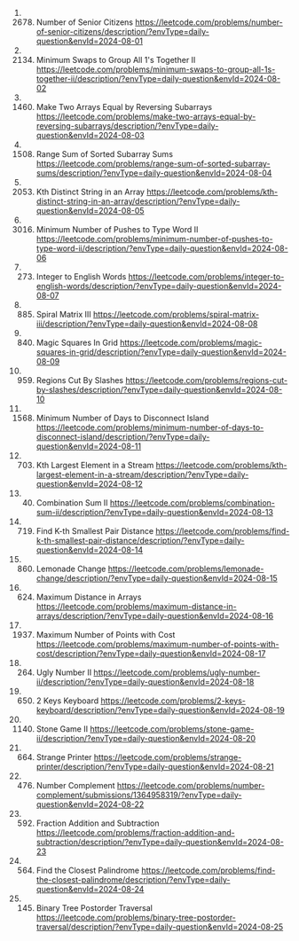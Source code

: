 1. 2678. Number of Senior Citizens
https://leetcode.com/problems/number-of-senior-citizens/description/?envType=daily-question&envId=2024-08-01
2. 2134. Minimum Swaps to Group All 1's Together II
https://leetcode.com/problems/minimum-swaps-to-group-all-1s-together-ii/description/?envType=daily-question&envId=2024-08-02
3. 1460. Make Two Arrays Equal by Reversing Subarrays
https://leetcode.com/problems/make-two-arrays-equal-by-reversing-subarrays/description/?envType=daily-question&envId=2024-08-03
4. 1508. Range Sum of Sorted Subarray Sums
https://leetcode.com/problems/range-sum-of-sorted-subarray-sums/description/?envType=daily-question&envId=2024-08-04
5. 2053. Kth Distinct String in an Array
https://leetcode.com/problems/kth-distinct-string-in-an-array/description/?envType=daily-question&envId=2024-08-05
6. 3016. Minimum Number of Pushes to Type Word II
https://leetcode.com/problems/minimum-number-of-pushes-to-type-word-ii/description/?envType=daily-question&envId=2024-08-06
7. 273. Integer to English Words
https://leetcode.com/problems/integer-to-english-words/description/?envType=daily-question&envId=2024-08-07
8. 885. Spiral Matrix III
https://leetcode.com/problems/spiral-matrix-iii/description/?envType=daily-question&envId=2024-08-08
9. 840. Magic Squares In Grid
https://leetcode.com/problems/magic-squares-in-grid/description/?envType=daily-question&envId=2024-08-09
10. 959. Regions Cut By Slashes
https://leetcode.com/problems/regions-cut-by-slashes/description/?envType=daily-question&envId=2024-08-10
11. 1568. Minimum Number of Days to Disconnect Island
https://leetcode.com/problems/minimum-number-of-days-to-disconnect-island/description/?envType=daily-question&envId=2024-08-11
12. 703. Kth Largest Element in a Stream
https://leetcode.com/problems/kth-largest-element-in-a-stream/description/?envType=daily-question&envId=2024-08-12
13. 40. Combination Sum II
https://leetcode.com/problems/combination-sum-ii/description/?envType=daily-question&envId=2024-08-13
14. 719. Find K-th Smallest Pair Distance
https://leetcode.com/problems/find-k-th-smallest-pair-distance/description/?envType=daily-question&envId=2024-08-14
15. 860. Lemonade Change
https://leetcode.com/problems/lemonade-change/description/?envType=daily-question&envId=2024-08-15
16. 624. Maximum Distance in Arrays
https://leetcode.com/problems/maximum-distance-in-arrays/description/?envType=daily-question&envId=2024-08-16
17. 1937. Maximum Number of Points with Cost
https://leetcode.com/problems/maximum-number-of-points-with-cost/description/?envType=daily-question&envId=2024-08-17
18. 264. Ugly Number II
https://leetcode.com/problems/ugly-number-ii/description/?envType=daily-question&envId=2024-08-18
19. 650. 2 Keys Keyboard
https://leetcode.com/problems/2-keys-keyboard/description/?envType=daily-question&envId=2024-08-19
20. 1140. Stone Game II
https://leetcode.com/problems/stone-game-ii/description/?envType=daily-question&envId=2024-08-20
21. 664. Strange Printer
https://leetcode.com/problems/strange-printer/description/?envType=daily-question&envId=2024-08-21
22. 476. Number Complement
https://leetcode.com/problems/number-complement/submissions/1364958319/?envType=daily-question&envId=2024-08-22
23. 592. Fraction Addition and Subtraction
https://leetcode.com/problems/fraction-addition-and-subtraction/description/?envType=daily-question&envId=2024-08-23
24. 564. Find the Closest Palindrome
https://leetcode.com/problems/find-the-closest-palindrome/description/?envType=daily-question&envId=2024-08-24
25. 145. Binary Tree Postorder Traversal
https://leetcode.com/problems/binary-tree-postorder-traversal/description/?envType=daily-question&envId=2024-08-25